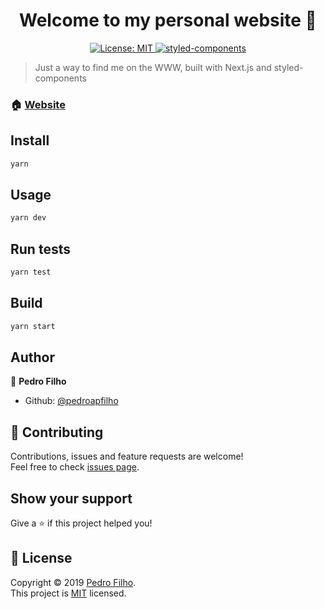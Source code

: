 <h1 align="center">Welcome to my personal website 👋</h1>
<p align="center">
  <a href="https://github.com/pedroapfilho/website/blob/master/LICENSE">
    <img alt="License: MIT" src="https://img.shields.io/badge/License-MIT-yellow.svg" target="_blank" />
  </a>
  <a href="https://github.com/styled-components/styled-components">
    <img alt="styled-components" src="https://img.shields.io/badge/style-%F0%9F%92%85%20styled--components-orange.svg?colorB=daa357&colorA=db748e" target="_blank" />
  </a>
</p>

> Just a way to find me on the WWW, built with Next.js and styled-components

### 🏠 [Website](https://pedroapfilho.com)

## Install

```sh
yarn
```

## Usage

```sh
yarn dev
```

## Run tests

```sh
yarn test
```

## Build

```sh
yarn start
```

## Author

👤 **Pedro Filho**

- Github: [@pedroapfilho](https://github.com/pedroapfilho)

## 🤝 Contributing

Contributions, issues and feature requests are welcome!<br />Feel free to check [issues page](https://github.com/pedroapfilho/website/issues).

## Show your support

Give a ⭐️ if this project helped you!

## 📝 License

Copyright © 2019 [Pedro Filho](https://github.com/pedroapfilho).<br />
This project is [MIT](https://github.com/pedroapfilho/website/blob/master/LICENSE) licensed.
